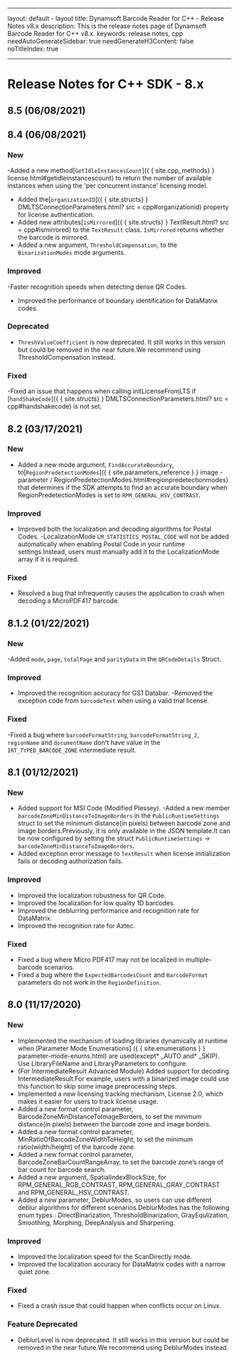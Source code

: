 ---
layout: default - layout
title: Dynamsoft Barcode Reader for C++ - Release Notes v8.x
description: This is the release notes page of Dynamsoft Barcode Reader for C++ v8.x.
keywords: release notes, cpp
needAutoGenerateSidebar: true
needGenerateH3Content: false
noTitleIndex: true
-- -

# Release Notes for C++ SDK - 8.x

## 8.5 (06/08/2021)

## 8.4 (06/08/2021)

### New

-Added a new method[`GetIdleInstancesCount`]({ { site.cpp_methods} }
                license.html#getidleinstancescount) to return the number of available instances when using the 'per concurrent instance' licensing model.
- Added the[`organizationID`]({ { site.structs} }
                DMLTSConnectionParameters.html? src = cpp#organizationid) property for license authentication.
- Added new attributes[`isMirrored`]({ { site.structs} }
                TextResult.html? src = cpp#ismirrored) to the `TextResult` class. `IsMirrored` returns whether the barcode is mirrored.
- Added a new argument, `ThresholdCompensation`, to the `BinarizationModes` mode arguments.

### Improved

-Faster recognition speeds when detecting dense QR Codes.
- Improved the performance of boundary identification for DataMatrix codes.

### Deprecated

- `ThreshValueCoefficient` is now deprecated. It still works in this version but could be removed in the near future.We recommend using ThresholdCompensation instead.

### Fixed

-Fixed an issue that happens when calling initLicenseFromLTS if [`handShakeCode`]({ { site.structs} }
                DMLTSConnectionParameters.html? src = cpp#handshakecode) is not set.

## 8.2 (03/17/2021)

### New

- Added a new mode argument, `FindAccurateBoundary`, to[`RegionPredetectionModes`]({ { site.parameters_reference } }
                image - parameter / RegionPredetectionModes.html#regionpredetectionmodes) that determines if the SDK attempts to find an accurate boundary when RegionPredetectionModes is set to `RPM_GENERAL_HSV_CONTRAST`. 

### Improved

- Improved both the localization and decoding algorithms for Postal Codes. 
-LocalizationMode `LM_STATISTICS_POSTAL_CODE` will not be added automatically when enabling Postal Code in your runtime settings.Instead, users must manually add it to the LocalizationMode array if it is required.

### Fixed

- Resolved a bug that infrequently causes the application to crash when decoding a MicroPDF417 barcode.

## 8.1.2 (01/22/2021)

### New

-Added `mode`, `page`, `totalPage` and `parityData` in the `QRCodeDetails` Struct.

### Improved

- Improved the recognition accuracy for GS1 Databar.
-Removed the exception code from `barcodeText` when using a valid trial license.

### Fixed

-Fixed a bug where `barcodeFormatString`, `barcodeFormatString_2`, `regionName` and `documentName` don't have value in the `IRT_TYPED_BARCODE_ZONE` intermediate result.


## 8.1 (01/12/2021)

### New

- Added support for MSI Code (Modified Plessey).
-Added a new member `barcodeZoneMinDistanceToImageBorders` in the `PublicRuntimeSettings` struct to set the minimum distance(in pixels) between barcode zone and image borders.Previously, it is only available in the JSON template.It can be now configured by setting the struct `PublicRuntimeSettings` -> `barcodeZoneMinDistanceToImageBorders`.
- Added exception error message to `TextResult` when license initialization fails or decoding authorization fails.

### Improved

- Improved the localization robustness for QR Code.
- Improved the localization for low quality 1D barcodes.
- Improved the deblurring performance and recognition rate for DataMatrix.
- Improved the recognition rate for Aztec.

### Fixed

- Fixed a bug where Micro PDF417 may not be localized in multiple-barcode scenarios.
- Fixed a bug where the `ExpectedBarcodesCount` and `BarcodeFormat` parameters do not work in the `RegionDefinition`.

## 8.0 (11/17/2020)

### New

- Implemented the mechanism of loading libraries dynamically at runtime when [Parameter Mode Enumerations] ({ { site.enumerations } }
        parameter-mode-enums.html) are used(except* _AUTO and* _SKIP). Use LibraryFileName and LibraryParameters to configure.
- (For IntermediateResult Advanced Module) Added support for decoding IntermediateResult.For example, users with a binarized image could use this function to skip some image preprocessing steps.
- Implemented a new licensing tracking mechanism, License 2.0, which makes it easier for users to track license usage.
- Added a new format control parameter, BarcodeZoneMinDistanceToImageBorders, to set the minimum distance(in pixels) between the barcode zone and image borders.
- Added a new format control parameter, MinRatioOfBarcodeZoneWidthToHeight, to set the minimum ratio(width/height) of the barcode zone.
- Added a new format control parameter, BarcodeZoneBarCountRangeArray, to set the barcode zone’s range of bar count for barcode search.
- Added a new argument, SpatialIndexBlockSize, for RPM_GENERAL_RGB_CONTRAST, RPM_GENERAL_GRAY_CONTRAST and RPM_GENERAL_HSV_CONTRAST.
- Added a new parameter, DeblurModes, so users can use different deblur algorithms for different scenarios.DeblurModes has the following enum types : DirectBinarization, ThresholdBinarization, GrayEqulization, Smoothing, Morphing, DeepAnalysis and Sharpening.

### Improved

- Improved the localization speed for the ScanDirectly mode.
- Improved the localization accuracy for DataMatrix codes with a narrow quiet zone.

### Fixed

- Fixed a crash issue that could happen when conflicts occur on Linux.

### Feature Deprecated

- DeblurLevel is now deprecated. It still works in this version but could be removed in the near future.We recommend using DeblurModes instead.